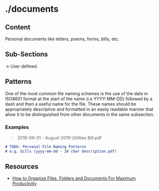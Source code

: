 # ./documents

## Content

Personal documents like letters, poems, forms, bills, etc.

## Sub-Sections

→ User defined.

## Patterns

One of the most common file naming schemes is the use of the date in ISO8601 format at the start of the name (i.e YYYY-MM-DD) followed by a dash and then a useful name for the file. These names should be appropriately descriptive and formatted in an easily readable manner that allow it to be distinguished from other documents in the same subsection.

### Examples

> 2019-09-01 - August 2019 Utilities Bill.pdf

```md
# TODO: Personal File Naming Patterns
# e.g. bills (yyyy-mm-dd - 20 char description.pdf)
```

## Resources

- [How to Organize Files, Folders and Documents For Maximum Productivity](http://www.asianefficiency.com/organization/organizing-files-folders-documents/)
